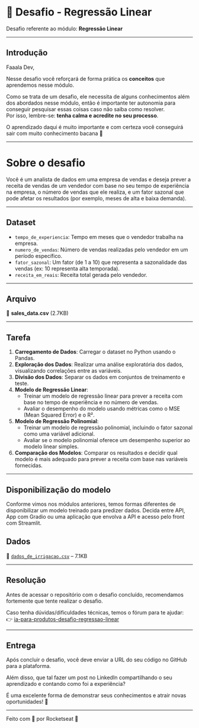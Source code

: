 # 🎯 Desafio - Regressão Linear

Desafio referente ao módulo: **Regressão Linear**

---

## Introdução

Faaala Dev,

Nesse desafio você reforçará de forma prática os **conceitos** que aprendemos nesse módulo.

Como se trata de um desafio, ele necessita de alguns conhecimentos além dos abordados nesse módulo, então é importante ter autonomia para conseguir pesquisar essas coisas caso não saiba como resolver.  
Por isso, lembre-se: **tenha calma e acredite no seu processo**.  

O aprendizado daqui é muito importante e com certeza você conseguirá sair com muito conhecimento bacana 💜

---
# Sobre o desafio

Você é um analista de dados em uma empresa de vendas e deseja prever a receita de vendas de um vendedor com base no seu tempo de experiência na empresa, o número de vendas que ele realiza, e um fator sazonal que pode afetar os resultados (por exemplo, meses de alta e baixa demanda).

---

## Dataset

- `tempo_de_experiencia`: Tempo em meses que o vendedor trabalha na empresa.  
- `numero_de_vendas`: Número de vendas realizadas pelo vendedor em um período específico.  
- `fator_sazonal`: Um fator (de 1 a 10) que representa a sazonalidade das vendas (ex: 10 representa alta temporada).  
- `receita_em_reais`: Receita total gerada pelo vendedor.  

---

## Arquivo

📄 **sales_data.csv** (2.7KB)

---

## Tarefa

1. **Carregamento de Dados**: Carregar o dataset no Python usando o Pandas.  
2. **Exploração dos Dados**: Realizar uma análise exploratória dos dados, visualizando correlações entre as variáveis.  
3. **Divisão dos Dados**: Separar os dados em conjuntos de treinamento e teste.  
4. **Modelo de Regressão Linear**:  
   - Treinar um modelo de regressão linear para prever a receita com base no tempo de experiência e no número de vendas.  
   - Avaliar o desempenho do modelo usando métricas como o MSE (Mean Squared Error) e o R².  
5. **Modelo de Regressão Polinomial**:  
   - Treinar um modelo de regressão polinomial, incluindo o fator sazonal como uma variável adicional.  
   - Avaliar se o modelo polinomial oferece um desempenho superior ao modelo linear simples.  
6. **Comparação dos Modelos**: Comparar os resultados e decidir qual modelo é mais adequado para prever a receita com base nas variáveis fornecidas.  

---

## Disponibilização do modelo

Conforme vimos nos módulos anteriores, temos formas diferentes de disponibilizar um modelo treinado para predizer dados. Decida entre API, App com Gradio ou uma aplicação que envolva a API e acesso pelo front com Streamlit.

## Dados

📂 [`dados_de_irrigacao.csv`](https://docs-rocketseat.notion.site/signed/https%3A%2F%2Fprod-files-secure.s3.us-west-2.amazonaws.com%2F08f749ff-d06d-49a8-a488-9846e081b224%2F84c7e724-ea39-4ca7-8a47-a62f9583c447%2Fsales_data.csv?table=block&id=170395da-5770-81a2-a862-de687dd3ab29&spaceId=08f749ff-d06d-49a8-a488-9846e081b224&name=sales_data.csv&cache=v2) – 7.1KB  

---

## Resolução

Antes de acessar o repositório com o desafio concluído, recomendamos fortemente que tente realizar o desafio.  

Caso tenha dúvidas/dificuldades técnicas, temos o fórum para te ajudar:  
👉 [ia-para-produtos-desafio-regressao-linear](https://github.com/rocketseat-education/ia-para-produtos-desafio-regressao-linear-polinomial)  

---

## Entrega

Após concluir o desafio, você deve enviar a URL do seu código no GitHub para a plataforma.  

Além disso, que tal fazer um post no LinkedIn compartilhando o seu aprendizado e contando como foi a experiência?  

É uma excelente forma de demonstrar seus conhecimentos e atrair novas oportunidades! 🚀  

---

Feito com 💜 por Rocketseat 👋